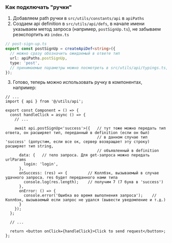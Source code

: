 ### Как подключать "ручки"

1. Добавляем path ручки в `src/utils/constants/api` в `apiPaths`
2. Создаем api definition в `src/utils/api/defs`, в начале имени указываем метод запроса (например, `postSignUp.ts`), не забываем реэкспортить из `index.ts`

```ts
// post-sign-up.ts
export const postSignUp = createApiDef<string>({
  // можно сразу обозначить ожидаемый в ответе тип
  url: apiPaths.postSignUp,
  type: 'post',
  // принимаемые параметры можно посмотреть в src/utils/api/typings.ts, тип ApiDefParams
});
```

3. Готово, теперь можно использовать ручку в компонентах, например:

```tsx
// ...
import { api } from '@/utils/api';

export const Component = () => {
  const handleClick = async () => {
    // ...

    await api.postSignUp<'success'>({   // тут тоже можно передать тип ответа, он расширяет тип, переданный в definition (если он был)
                                        // в данном случае тип 'success' (допустим, если все ок, сервер возвращает эту строку) расширяет тип string,
                                        // объявленный в definition
      data: {   // тело запроса. Для get-запроса можно передать urlParams
        login: 'login',
      },
      onSuccess: (res) => {         // Коллбэк, вызываемый в случае удачного запроса. res будет переданного нами типа
        console.log(res.length);    // получим 7 (7 букв в 'success')
      },
      onError: () => {
        console.error('Ошибка во время выполнения запроса');    // Коллбэк, вызываемый если запрос не удался (вывести уведомление и т.д.)
      }
    });
  };

  // ...

  return <button onClick={handleClick}>Click to send request</button>;
};
```
